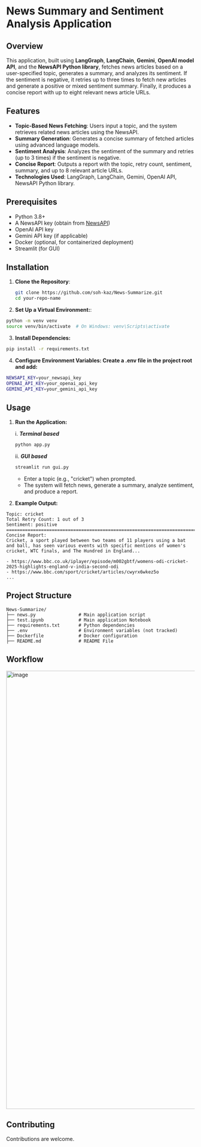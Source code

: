 # News Summary and Sentiment Analysis Application

## Overview
This application, built using **LangGraph**, **LangChain**, **Gemini**, **OpenAI model API**, and the **NewsAPI Python library**, fetches news articles based on a user-specified topic, generates a summary, and analyzes its sentiment. If the sentiment is negative, it retries up to three times to fetch new articles and generate a positive or mixed sentiment summary. Finally, it produces a concise report with up to eight relevant news article URLs.

## Features
- **Topic-Based News Fetching**: Users input a topic, and the system retrieves related news articles using the NewsAPI.
- **Summary Generation**: Generates a concise summary of fetched articles using advanced language models.
- **Sentiment Analysis**: Analyzes the sentiment of the summary and retries (up to 3 times) if the sentiment is negative.
- **Concise Report**: Outputs a report with the topic, retry count, sentiment, summary, and up to 8 relevant article URLs.
- **Technologies Used**: LangGraph, LangChain, Gemini, OpenAI API, NewsAPI Python library.

## Prerequisites
- Python 3.8+
- A NewsAPI key (obtain from [NewsAPI](https://newsapi.org/))
- OpenAI API key
- Gemini API key (if applicable)
- Docker (optional, for containerized deployment)
- Streamlit (for GUI)

## Installation
1. **Clone the Repository**:
   ```bash
   git clone https://github.com/soh-kaz/News-Summarize.git
   cd your-repo-name

2. **Set Up a Virtual Environment:**:
```bash
python -m venv venv
source venv/bin/activate  # On Windows: venv\Scripts\activate
```

3. **Install Dependencies:**
```bash
pip install -r requirements.txt
```

4. **Configure Environment Variables: Create a .env file in the project root and add:**
```bash
NEWSAPI_KEY=your_newsapi_key
OPENAI_API_KEY=your_openai_api_key
GEMINI_API_KEY=your_gemini_api_key
```

## Usage
1. **Run the Application:**

   i.   ***Terminal based*** 
   ```bash
   python app.py
   ```

   ii.  ***GUI based***
   ```bash
   streamlit run gui.py
   ```
    
    - Enter a topic (e.g., "cricket") when prompted.
    - The system will fetch news, generate a summary, analyze sentiment, and produce a report.

2. **Example Output:**
```text
Topic: cricket
Total Retry Count: 1 out of 3
Sentiment: positive
=========================================================================
Concise Report:
Cricket, a sport played between two teams of 11 players using a bat and ball, has seen various events with specific mentions of women's cricket, WTC finals, and The Hundred in England...

- https://www.bbc.co.uk/iplayer/episode/m002gbtf/womens-odi-cricket-2025-highlights-england-v-india-second-odi
- https://www.bbc.com/sport/cricket/articles/cwyrx6wkez5o
...
```

## Project Structure
```text
News-Summarize/
├── news.py                # Main application script
├── test.ipynb             # Main application Notebook
├── requirements.txt       # Python dependencies
├── .env                   # Environment variables (not tracked)
├── Dockerfile             # Docker configuration
├── README.md              # README File

```

## Workflow
<img width="1050" height="1167" alt="image" src="https://github.com/user-attachments/assets/c45c3ab6-5d07-46c2-b61f-d839126f8d76" />

## Contributing
Contributions are welcome.
